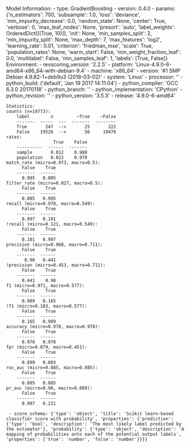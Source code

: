 Model Information:
	 - type: GradientBoosting
	 - version: 0.4.0
	 - params: {'n_estimators': 700, 'subsample': 1.0, 'loss': 'deviance', 'min_impurity_decrease': 0.0, 'random_state': None, 'center': True, 'verbose': 0, 'max_leaf_nodes': None, 'presort': 'auto', 'label_weights': OrderedDict([(True, 10)]), 'init': None, 'min_samples_split': 2, 'min_impurity_split': None, 'max_depth': 7, 'max_features': 'log2', 'learning_rate': 0.01, 'criterion': 'friedman_mse', 'scale': True, 'population_rates': None, 'warm_start': False, 'min_weight_fraction_leaf': 0.0, 'multilabel': False, 'min_samples_leaf': 1, 'labels': [True, False]}
	Environment:
	 - revscoring_version: '2.2.5'
	 - platform: 'Linux-4.9.0-6-amd64-x86_64-with-debian-9.4'
	 - machine: 'x86_64'
	 - version: '#1 SMP Debian 4.9.82-1+deb9u3 (2018-03-02)'
	 - system: 'Linux'
	 - processor: ''
	 - python_build: ('default', 'Jan 19 2017 14:11:04')
	 - python_compiler: 'GCC 6.3.0 20170118'
	 - python_branch: ''
	 - python_implementation: 'CPython'
	 - python_revision: ''
	 - python_version: '3.5.3'
	 - release: '4.9.0-6-amd64'
	
	Statistics:
	counts (n=19773):
		label        n         ~True    ~False
		-------  -----  ---  -------  --------
		True       247  -->       25       222
		False    19526  -->       56     19470
	rates:
		              True    False
		----------  ------  -------
		sample       0.012    0.988
		population   0.022    0.978
	match_rate (micro=0.973, macro=0.5):
		  False    True
		-------  ------
		  0.995   0.005
	filter_rate (micro=0.027, macro=0.5):
		  False    True
		-------  ------
		  0.005   0.995
	recall (micro=0.978, macro=0.549):
		  False    True
		-------  ------
		  0.997   0.101
	!recall (micro=0.121, macro=0.549):
		  False    True
		-------  ------
		  0.101   0.997
	precision (micro=0.968, macro=0.711):
		  False    True
		-------  ------
		   0.98   0.441
	!precision (micro=0.453, macro=0.711):
		  False    True
		-------  ------
		  0.441    0.98
	f1 (micro=0.971, macro=0.577):
		  False    True
		-------  ------
		  0.989   0.165
	!f1 (micro=0.183, macro=0.577):
		  False    True
		-------  ------
		  0.165   0.989
	accuracy (micro=0.978, macro=0.978):
		  False    True
		-------  ------
		  0.978   0.978
	fpr (micro=0.879, macro=0.451):
		  False    True
		-------  ------
		  0.899   0.003
	roc_auc (micro=0.885, macro=0.885):
		  False    True
		-------  ------
		  0.885   0.885
	pr_auc (micro=0.98, macro=0.609):
		  False    True
		-------  ------
		  0.997   0.221
	
	 - score_schema: {'type': 'object', 'title': 'Scikit learn-based classifier score with probability', 'properties': {'prediction': {'type': 'bool', 'description': 'The most likely label predicted by the estimator'}, 'probability': {'type': 'object', 'description': 'A mapping of probabilities onto each of the potential output labels', 'properties': {'true': 'number', 'false': 'number'}}}}

